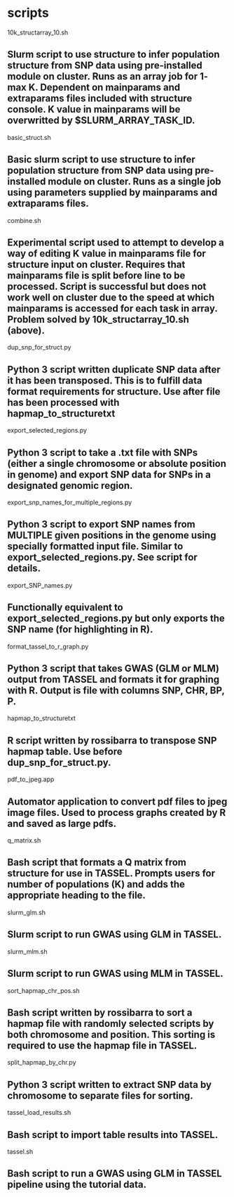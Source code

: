 scripts
=======
10k_structarray_10.sh

Slurm script to use structure to infer population structure from SNP data using pre-installed module on cluster.  Runs as an array job for 1- max K.  Dependent on mainparams and extraparams files included with structure console.  K value in mainparams will be overwritted by $SLURM_ARRAY_TASK_ID. 
-----

basic_struct.sh

Basic slurm script to use structure to infer population structure from SNP data using pre-installed module on cluster.  Runs as a single job using parameters supplied by mainparams and extraparams files.  
-----

combine.sh

Experimental script used to attempt to develop a way of editing K value in mainparams file for structure input on cluster.  Requires that mainparams file is split before line to be processed.  Script is successful but does not work well on cluster due to the speed at which mainparams is accessed for each task in array.  Problem solved by 10k_structarray_10.sh (above). 
-----

dup_snp_for_struct.py

Python 3 script written duplicate SNP data after it has been transposed.  This is to fulfill data format requirements for structure.  Use after file has been processed with hapmap_to_structuretxt
-----

export_selected_regions.py

Python 3 script to take a .txt file with SNPs (either a single chromosome or absolute position in genome) and export SNP data for SNPs in a designated genomic region. 
-----

export_snp_names_for_multiple_regions.py

Python 3 script to export SNP names from MULTIPLE given positions in the genome using specially formatted input file.  Similar to export_selected_regions.py. See script for details.
-----

export_SNP_names.py

Functionally equivalent to export_selected_regions.py but only exports the SNP name (for highlighting in R). 
------

format_tassel_to_r_graph.py

Python 3 script that takes GWAS (GLM or MLM) output from TASSEL and formats it for graphing with R.  Output is file with columns SNP, CHR, BP, P. 
-----

hapmap_to_structuretxt

R script written by rossibarra to transpose SNP hapmap table.  Use before dup_snp_for_struct.py.
-----

pdf_to_jpeg.app

Automator application to convert pdf files to jpeg image files.  Used to process graphs created by R and saved as large pdfs.  
-----

q_matrix.sh 

Bash script that formats a Q matrix from structure for use in TASSEL.  Prompts users for number of populations (K) and adds the appropriate heading to the file.  
-----

slurm_glm.sh

Slurm script to run GWAS using GLM in TASSEL.  
-----

slurm_mlm.sh

Slurm script to run GWAS using MLM in TASSEL. 
-----

sort_hapmap_chr_pos.sh

Bash script written by rossibarra to sort a hapmap file with randomly selected scripts by both chromosome and position.  This sorting is required to use the hapmap file in TASSEL.    
-----

split_hapmap_by_chr.py

Python 3 script written to extract SNP data by chromosome to separate files for sorting.  
-----

tassel_load_results.sh

Bash script to import table results into TASSEL. 
-----

tassel.sh

Bash script to run a GWAS using GLM in TASSEL pipeline using the tutorial data.  
-----